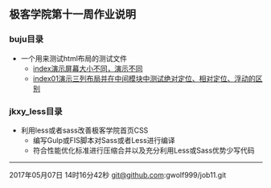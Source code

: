 
 ## 极客学院第十一周作业说明
### buju目录 
- 一个用来测试html布局的测试文件
   - [index演示屏幕大小不同，演示不同](https://github.com/gwolf999/job11/blob/master/buju/index.html)
   - [index01演示三列布局并在中间模块中测试绝对定位、相对定位、浮动的区别](https://github.com/gwolf999/job11/blob/master/buju/index01.html)
### jkxy_less目录
- 利用less或者sass改善极客学院首页CSS
  - 编写Gulp或FIS脚本对Sass或者Less进行编译
  - 符合性能优化标准进行压缩合并以及充分利用Less或Sass优势少写代码


----------
2017年05月07日 14时16分42秒
git@github.com:gwolf999/job11.git
